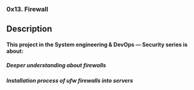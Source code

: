 ### 0x13. Firewall
## Description
#### This project in the System engineering & DevOps ― Security series is about:

##### Deeper understanding about firewalls
##### Installation process of ufw firewalls into servers
